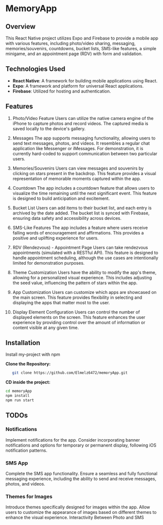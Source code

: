 # MemoryApp

## Overview

This React Native project utilizes Expo and Firebase to provide a mobile app with various features, including photo/video sharing, messaging, memories/souvenirs, countdowns, bucket lists, SMS-like features, a simple minigame, and an appointment page (RDV) with form and validation.

## Technologies Used

-   **React Native**: A framework for building mobile applications using React.
-   **Expo**: A framework and platform for universal React applications.
-   **Firebase**: Utilized for hosting and authentication.

## Features

1. Photo/Video Feature
   Users can utilize the native camera engine of the iPhone to capture photos and record videos. The captured media is saved locally to the device's gallery.

2. Messages
   The app supports messaging functionality, allowing users to send text messages, photos, and videos. It resembles a regular chat application like Messenger or iMessages. For demonstration, it is currently hard-coded to support communication between two particular users.

3. Memories/Souvenirs
   Users can view messages and souvenirs by clicking on stars present in the backdrop. This feature provides a visual representation of memorable moments captured within the app.

4. Countdown
   The app includes a countdown feature that allows users to visualize the time remaining until the next significant event. This feature is designed to build anticipation and excitement.

5. Bucket List
   Users can add items to their bucket list, and each entry is archived by the date added. The bucket list is synced with Firebase, ensuring data safety and accessibility across devices.

6. SMS-Like Features
   The app includes a feature where users receive falling words of encouragement and affirmations. This provides a positive and uplifting experience for users.

7. RDV (Rendezvous) - Appointment Page
   Users can take rendezvous appointments (simulated with a RESTful API). This feature is designed to handle appointment scheduling, although the use cases are intentionally limited for demonstration purposes.

8. Theme Customization
   Users have the ability to modify the app's theme, allowing for a personalized visual experience. This includes adjusting the seed value, influencing the pattern of stars within the app.

9. App Customization
   Users can customize which apps are showcased on the main screen. This feature provides flexibility in selecting and displaying the apps that matter most to the user.

10. Display Element Configuration
    Users can control the number of displayed elements on the screen. This feature enhances the user experience by providing control over the amount of information or content visible at any given time.

## Installation

Install my-project with npm

**Clone the Repository:**

```bash
   git clone https://github.com/Elmelz6472/memoryApp.git
```

**CD inside the project:**

```bash
cd memoryApp
npm install
npm run start
```

## TODOs

### Notifications

Implement notifications for the app. Consider incorporating banner notifications and options for temporary or permanent display, following iOS notification patterns.

### SMS App

Complete the SMS app functionality. Ensure a seamless and fully functional messaging experience, including the ability to send and receive messages, photos, and videos.

### Themes for Images

Introduce themes specifically designed for images within the app. Allow users to customize the appearance of images based on different themes to enhance the visual experience.
Interactivity Between Photo and SMS
